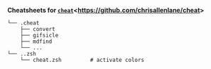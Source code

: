 **Cheatsheets for [`cheat`](https://github.com/chrisallenlane/cheat)<<https://github.com/chrisallenlane/cheat>>**

    └── .cheat
        ├── convert
        ├── gifsicle
        ├── mdfind
        └── ...
    └── ..zsh
        └── cheat.zsh         # activate colors
